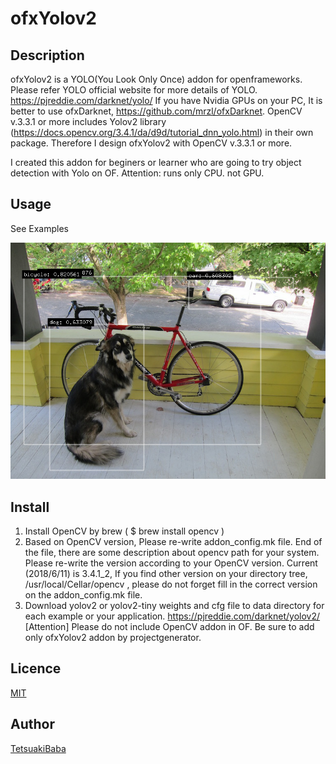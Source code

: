 ofxYolov2
====

## Description
ofxYolov2 is a YOLO(You Look Only Once) addon for openframeworks.
Please refer YOLO official website for more details of YOLO. https://pjreddie.com/darknet/yolo/
If you have Nvidia GPUs on your PC, It is better to use ofxDarknet, https://github.com/mrzl/ofxDarknet.
OpenCV v.3.3.1 or more includes Yolov2 library (https://docs.opencv.org/3.4.1/da/d9d/tutorial_dnn_yolo.html) in
their own package. Therefore I design ofxYolov2 with OpenCV v.3.3.1 or more.

I created this addon for beginers or learner who are going to try object detection with Yolo on OF.
Attention:  runs only CPU. not GPU.


## Usage
See Examples

![single_image screenshot](/screenshot.png)

## Install
1. Install OpenCV by brew ( $ brew install opencv )
2. Based on OpenCV version, Please re-write addon_config.mk file. End of the file, there are some description about opencv path for your system. Please re-write the version according to your OpenCV version. Current (2018/6/11) is 3.4.1_2, If you find other version on your directory tree, /usr/local/Cellar/opencv , please do not forget fill in the correct version on the addon_config.mk file.
3. Download yolov2 or yolov2-tiny weights and cfg file to data directory for each example or your application. https://pjreddie.com/darknet/yolov2/
[Attention] Please do not include OpenCV addon in OF.  Be sure to add only ofxYolov2 addon by projectgenerator. 

## Licence
[MIT](https://opensource.org/licenses/MIT)

## Author
[TetsuakiBaba](https://github.com/TetsuakiBaba)
